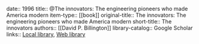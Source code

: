 date:: 1996
title:: @The innovators: The engineering pioneers who made America modern
item-type:: [[book]]
original-title:: The innovators: The engineering pioneers who made America modern
short-title:: The innovators
authors:: [[David P. Billington]]
library-catalog:: Google Scholar
links:: [Local library](zotero://select/library/items/M9DN85E6), [Web library](https://www.zotero.org/users/6520516/items/M9DN85E6)
